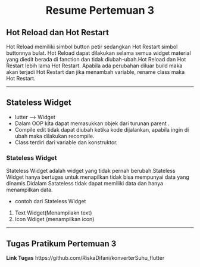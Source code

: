 <center> <h1>Resume Pertemuan 3</h1></center>

## Hot Reload dan Hot Restart

Hot Reload memiliki simbol button petir sedangkan Hot Restart simbol buttonnya bulat. Hot Reload dapat dilakukan selama semua widget material yang diedit berada di fanction dan tidak diubah-ubah.Hot Reload dan Hot Restart lebih lama Hot Restart. Apabila ada perubahan diluar build maka akan terjadi Hot Restart dan jika menambah variable, rename class maka Hot Restart.

<hr>

## Stateless Widget
- lutter --> Widget
- Dalam OOP kita dapat memasukkan objek dari turunan parent . 
- Compile edit tidak dapat diubah ketika kode dijalankan, apabila ingin di ubah maka dilakukan recompile.
- Class terdiri dari variable dan konstruktor.

<h3>Stateless Widget</h3>
Stateless Widget adalah widget yang tidak pernah berubah.Stateless Widget hanya bertugas untuk menapilkan tidak bisa mempunyai data yang dinamis.Didalam Satateless tidak dapat memiliki data dan hanya menampilkan data.

- contoh dari Stateless Widget
 1. Text Widget(Menampilakn text)
 2. Icon Wdiget (menampilkan icon)

<hr>

<h2>Tugas Pratikum Pertemuan 3</h2>
<b>Link Tugas</b>
https://github.com/RiskaDifani/konverterSuhu_flutter